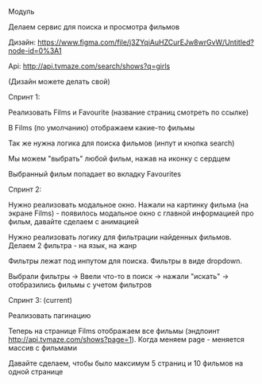 Модуль

Делаем сервис для поиска и просмотра фильмов

Дизайн: https://www.figma.com/file/j3ZYqiAuHZCurEJw8wrGvW/Untitled?node-id=0%3A1

Api: http://api.tvmaze.com/search/shows?q=girls



(Дизайн можете делать свой)


Спринт 1:

Реализовать Films и Favourite (название страниц смотреть по ссылке)

В Films (по умолчанию) отображаем какие-то фильмы

Так же нужна логика для поиска фильмов (инпут и кнопка search)

Мы можем "выбрать" любой фильм, нажав на иконку с сердцем

Выбранный фильм попадает во вкладку Favourites


Спринт 2:

Нужно реализовать модальное окно. Нажали на картинку фильма (на экране Films) - появилось модальное окно с главной информацией про фильм, давайте сделаем с анимацией

Нужно реализовать логику для фильтрации найденных фильмов. Делаем 2 фильтра - на язык, на жанр

Фильтры лежат под инпутом для поиска. Фильтры в виде dropdown.

Выбрали фильтры -> Ввели что-то в поиск -> нажали "искать" -> отобразились фильмы с учетом фильтров


Спринт 3: (current)

Реализовать пагинацию

Теперь на странице Films отображаем все фильмы (эндпоинт http://api.tvmaze.com/shows?page=1). Когда меняем page - меняется массив с фильмами

Давайте сделаем, чтобы было максимум 5 страниц и 10 фильмов на одной странице

